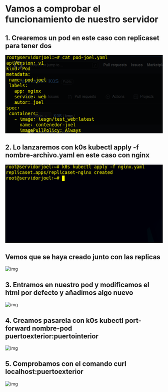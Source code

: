 # Vamos a comprobar el funcionamiento de nuestro servidor 
## 1. Crearemos un pod en este caso con replicaset para tener dos
![img](https://github.com/abarcajoel/K0S/blob/main/img/pod_joel.png)
## 2. Lo lanzaremos con k0s kubectl apply -f nombre-archivo.yaml en este caso con nginx
![img](https://github.com/abarcajoel/K0S/blob/main/img/replicaset_nginx.png)
## Vemos que se haya creado junto con las replicas
![img]()
## 3. Entramos en nuestro pod y modificamos el html por defecto y añadimos algo nuevo
![img]()
## 4. Creamos pasarela con k0s kubectl port-forward nombre-pod puertoexterior:puertointerior
![img]()
## 5. Comprobamos con el comando curl localhost:puertoexterior
![img]()